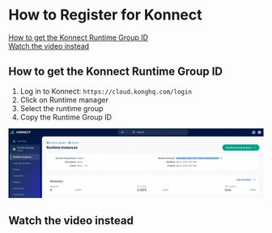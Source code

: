 # How to Register for Konnect

[How to get the Konnect Runtime Group ID](#How-to-get-the-Konnect-Runtime-Group-ID) \
[Watch the video instead](#Watch-the-video-instead)

## How to get the Konnect Runtime Group ID

1. Log in to Konnect: `https://cloud.konghq.com/login`
2. Click on Runtime manager
3. Select the runtime group
4. Copy the Runtime Group ID

![Copy Runtime Group ID](./images/konnect-rtg-id.png)

## Watch the video instead

<!--
[![Get Konnect Organization ID](./images/konnect.png)](https://youtu.be/3y0sSWLRPq4 "Get Konnect Runtime Group ID")
>